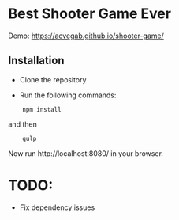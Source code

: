 # Best Shooter Game Ever
Demo: https://acvegab.github.io/shooter-game/

## Installation
- Clone the repository

- Run the following commands:
```
	npm install
```
and then
```
	gulp
```

Now run http://localhost:8080/ in your browser.

# TODO:

- Fix dependency issues
